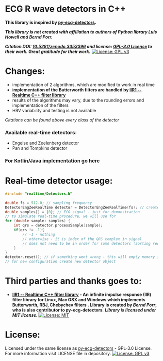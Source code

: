 # ECG R wave detectors in C++

**This library is inspired by [py-ecg-detectors](https://github.com/berndporr/py-ecg-detectors).**

**_This library is not created with affiliation to authors of Python library Luis Howell and Bernd Porr._** 

**_Citation DOI: [10.5281/zenodo.3353396](https://doi.org/10.5281/zenodo.3353396) and license: [GPL-3.0 License](https://github.com/berndporr/py-ecg-detectors) to their work.  Great gratitude for their work._** [![License: GPL v3](https://img.shields.io/badge/License-GPLv3-blue.svg)](https://www.gnu.org/licenses/gpl-3.0)

# Changes:

* implementation of 2 algorithms, which are modified to work in real time
* **implementation of the Butterworth filters are handled by [IIR1 -- Realtime C++ filter library](https://github.com/berndporr/iir1)**
* results of the algorithms may vary, due to the rounding errors and implementation of the filters 
* HRV variability and testing is not available

*Citations can be found above every class of the detector*

### Available real-time detectors:
* Engelse and Zeelenberg detector
* Pan and Tompkins detector

### [For Kotlin/Java implementation go here](https://github.com/Creative-Motion-Apps/Kotlin-Ecg-Detectors) 

# Real-time detector usage:
```c++
#include "realtime/Detectors.h"
    
double fs = 512.0; // sampling frequency
DetectorEngZeeRealTime detector = DetectorEngZeeRealTime(fs); // create specific detector with inputs
double samples[] = {0}; // ECG signal - just for demonstration
// to simulate real-time procedure, we will use for
for (double sample: samples) {
    int qrs = detector.processSample(sample);
    if(qrs != -1){
        // -1 - nothing
        // otherwise - it is index of the QRS complex in signal
        // does not need to be in order for some detectors (sorting required in some cases)
    }
} 
detector.reset(); // if something went wrong - this will empty memory in detector
// for new configuration create new detector object
```

# Third parties and thanks goes to:

* **[IIR1 -- Realtime C++ filter library](https://github.com/berndporr/iir1)** **- An infinite impulse response (IIR) filter library for Linux, Mac OSX and Windows which implements Butterworth, RBJ, Chebychev filters . Library is created by *Bernd Porr*, who is also contributor to py-ecg-detectors**. **_Library is licensed under MIT license_**. [![License: MIT](https://img.shields.io/badge/License-MIT-yellow.svg)](https://github.com/berndporr/iir1/blob/master/COPYING)




# License:

Licensed under the same license as [py-ecg-detectors](https://github.com/berndporr/py-ecg-detectors) - GPL-3.0 License. For more information visit LICENSE file in depository. [![License: GPL v3](https://img.shields.io/badge/License-GPLv3-blue.svg)](https://www.gnu.org/licenses/gpl-3.0)